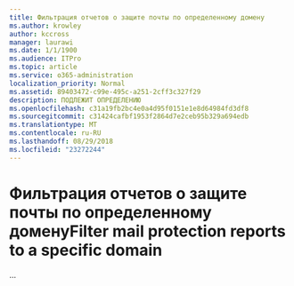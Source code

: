 ```yaml
---
title: Фильтрация отчетов о защите почты по определенному домену
ms.author: krowley
author: kccross
manager: laurawi
ms.date: 1/1/1900
ms.audience: ITPro
ms.topic: article
ms.service: o365-administration
localization_priority: Normal
ms.assetid: 89403472-c99e-495c-a251-2cff3c327f29
description: ПОДЛЕЖИТ ОПРЕДЕЛЕНИЮ
ms.openlocfilehash: c31a19fb2bc4e0a4d95f0151e1e8d64984fd3df8
ms.sourcegitcommit: c31424cafbf1953f2864d7e2ceb95b329a694edb
ms.translationtype: MT
ms.contentlocale: ru-RU
ms.lasthandoff: 08/29/2018
ms.locfileid: "23272244"
---
```

# <a name="filter-mail-protection-reports-to-a-specific-domain"></a><span data-ttu-id="2d5ad-103">Фильтрация отчетов о защите почты по определенному домену</span><span class="sxs-lookup"><span data-stu-id="2d5ad-103">Filter mail protection reports to a specific domain</span></span>

<span data-ttu-id="2d5ad-104">...</span><span class="sxs-lookup"><span data-stu-id="2d5ad-104"></span></span>